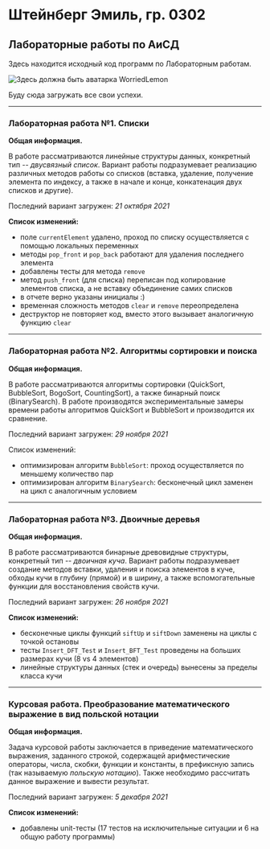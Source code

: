 # Штейнберг Эмиль, гр. 0302
## Лабораторные работы по АиСД
Здесь находится исходный код программ по Лабораторным работам.

![Здесь должна быть аватарка WorriedLemon](https://sun9-87.userapi.com/impf/c633322/v633322296/30485/wDS0sMGTcoA.jpg?size=200x200&quality=96&sign=7e1464153850c413074f750c9a807c17&type=album)

Буду сюда загружать все свои успехи.

------------------------------

### Лабораторная работа №1. Списки

**Общая информация.**

В работе рассматриваются линейные структуры данных, конкретный тип -- *двусвязный список*. Вариант работы подразумевает реализацию различных методов работы со списков (вставка, удаление, получение элемента по индексу, а также в начале и конце, конкатенация двух списков и другие).



Последний вариант загружен: *21 октября 2021*

**Список изменений:**
- поле `currentElement` удалено, проход по списку осуществляется с помощью локальных переменных
- методы `pop_front` и `pop_back` работают для удаления последнего элемента
- добавлены тесты для метода `remove`
- метод `push_front` (для списка) переписан под копирование элементов списка, а не вставку объединение самих списков
- в отчете верно указаны инициалы :)
- временная сложность методов `clear` и `remove` переопределена
- деструктор не повторяет код, вместо этого вызывает аналогичную функцию `clear`

------------------------------

### Лабораторная работа №2. Алгоритмы сортировки и поиска

**Общая информация.**

В работе рассматриваются алгоритмы сортировки (QuickSort, BubbleSort, BogoSort, CountingSort), а также бинарный поиск (BinarySearch). В работе производятся экспериментальные замеры времени работы алгоритмов QuickSort и BubbleSort и производится их сравнение.



Последний вариант загружен: *29 ноября 2021*

Список изменений:
- оптимизирован алгоритм `BubbleSort`: проход осуществляется по меньшему количество пар
- оптимизирован алгоритм `BinarySearch`: бесконечный цикл заменен на цикл с аналогичным условием

------------------------------

### Лабораторная работа №3. Двоичные деревья

**Общая информация.**

В работе рассматриваются бинарные древовидные структуры, конкретный тип -- *двоичная куча*. Вариант работы подразумевает создание методов вставки, удаления и поиска элементов в куче, обходы кучи в глубину (прямой) и в ширину, а также вспомогательные функции для восстановления свойств кучи.



Последний вариант загружен: *26 ноября 2021*

**Список изменений:**
- бесконечные циклы функций `siftUp` и `siftDown` заменены на циклы с точкой остановы
- тесты `Insert_DFT_Test` и `Insert_BFT_Test` проведены на больших размерах кучи (8 vs 4 элементов)
- линейные структуры данных (стек и очередь) вынесены за пределы класса кучи

------------------------------

### Курсовая работа. Преобразование математического выражение в вид польской нотации

**Общая информация.**

Задача курсовой работы заключается в приведение математического выражения, заданного строкой, содержащей арифместические операторы, числа, скобки, функции и константы, в префиксную запись (так называемую *польскую нотацию*). Также необходимо рассчитать данное выражение и вывести результат.



Последний вариант загружен: *5 декабря 2021*

**Список изменений:**
- добавлены unit-тесты (17 тестов на исключительные ситуации и 6 на общую работу программы)
